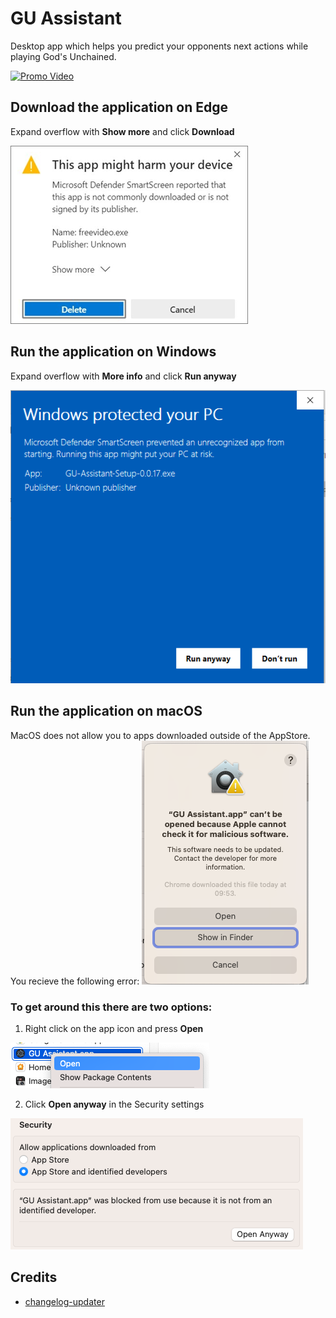 # GU Assistant
Desktop app which helps you predict your opponents next actions while playing God's Unchained.

[![Promo Video](https://img.youtube.com/vi/noDy0UOS1es/0.jpg)](https://www.youtube.com/watch?v=noDy0UOS1es "Promo Video")

## Download the application on Edge
Expand overflow with **Show more** and click **Download**

![Edge download security prompt](win_edge_smart_defender_download.png)

## Run the application on Windows
Expand overflow with **More info** and click **Run anyway**

![Windows security prompt](win_dev_security.png)

## Run the application on macOS
MacOS does not allow you to apps downloaded outside of the AppStore. You recieve the following error:
![macOS security prompt](mac_security_check.png)

### To get around this there are two options:
1. Right click on the app icon and press **Open**

![macOS open with right click](macos_dev_security.png)

2. Click **Open anyway** in the Security settings

![macOS open from settings](mac_settings_security_open.png)

## Credits
- [changelog-updater](https://stefanzweifel.dev/posts/2021/11/13/introducing-the-changelog-updater-action)